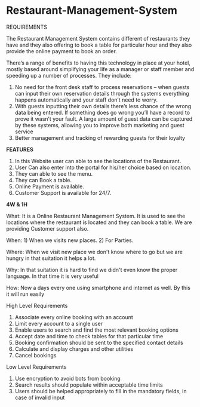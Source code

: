 # Restaurant-Management-System
REQUIREMENTS

The Restaurant Management System contains different of restaurants they have and they also offering to book a table for particular hour and they also 
provide the online payment to book an order.

There’s a range of benefits to having this technology in place at your hotel, mostly based around simplifying your life as a manager or staff member
and speeding up a number of processes. They include:

1) No need for the front desk staff to process reservations – when guests can input their own reservation details through the systems everything happens 
automatically and your staff don’t need to worry.
2) With guests inputting their own details there’s less chance of the wrong data being entered. If something does go wrong you’ll have a record to prove it wasn’t your fault.
A large amount of guest data can be captured by these systems, allowing you to improve both marketing and guest service
3) Better management and tracking of rewarding guests for their loyalty

**FEATURES**
1) In this Website user can able to see the locations of the Restaurant.
2) User Can also enter into the portal for his/her choice based on location.
3) They can able to see the menu.
4) They can Book a table.
5) Online Payment is available.
6) Customer Support is available for 24/7.


**4W & 1H**

What: It is a Online Restaurant Management System. It is used to see the locations where the restaurant is located and they can book a table. 
We are providing Customer support also.

When: 1) When we visits new places.
      2) For Parties.

Where: When we visit new place we don't know where to go but we are hungry in that suitation it helps a lot. 

Why: In that suitation it is hard to find we didn't even know the proper language. In that time it is very useful

How: Now a days every one using smartphone and internet as well. By this it will run easily



High Level Requirements
1) Associate every online booking with an account
2) Limit every account to a single user
3) Enable users to search and find the most relevant booking options
4) Accept date and time to check tables for that particular time
5) Booking confirmation should be sent to the specified contact details
6) Calculate and display charges and other utilities
7) Cancel bookings

Low Level Requirements
1) Use encryption to avoid bots from booking
2) Search results should populate within acceptable time limits
3) Users should be helped appropriately to fill in the mandatory fields, in case of invalid input
